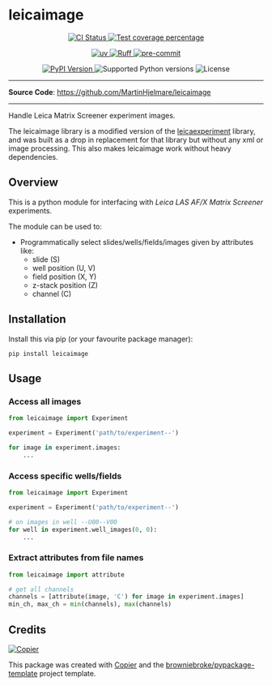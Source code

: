 # leicaimage

<p align="center">
  <a href="https://github.com/MartinHjelmare/leicaimage/actions/workflows/ci.yml?query=branch%3Amain">
    <img src="https://img.shields.io/github/actions/workflow/status/MartinHjelmare/leicaimage/ci.yml?branch=main&label=CI&logo=github&style=flat-square" alt="CI Status" >
  </a>
  <a href="https://codecov.io/gh/MartinHjelmare/leicaimage">
    <img src="https://img.shields.io/codecov/c/github/MartinHjelmare/leicaimage.svg?logo=codecov&logoColor=fff&style=flat-square" alt="Test coverage percentage">
  </a>
</p>
<p align="center">
  <a href="https://github.com/astral-sh/uv">
    <img src="https://img.shields.io/endpoint?url=https://raw.githubusercontent.com/astral-sh/uv/main/assets/badge/v0.json" alt="uv">
  </a>
  <a href="https://github.com/astral-sh/ruff">
    <img src="https://img.shields.io/endpoint?url=https://raw.githubusercontent.com/astral-sh/ruff/main/assets/badge/v2.json" alt="Ruff">
  </a>
  <a href="https://github.com/pre-commit/pre-commit">
    <img src="https://img.shields.io/badge/pre--commit-enabled-brightgreen?logo=pre-commit&logoColor=white&style=flat-square" alt="pre-commit">
  </a>
</p>
<p align="center">
  <a href="https://pypi.org/project/leicaimage/">
    <img src="https://img.shields.io/pypi/v/leicaimage.svg?logo=python&logoColor=fff&style=flat-square" alt="PyPI Version">
  </a>
  <img src="https://img.shields.io/pypi/pyversions/leicaimage.svg?style=flat-square&logo=python&amp;logoColor=fff" alt="Supported Python versions">
  <img src="https://img.shields.io/pypi/l/leicaimage.svg?style=flat-square" alt="License">
</p>

---

**Source Code**: <a href="https://github.com/MartinHjelmare/leicaimage" target="_blank">https://github.com/MartinHjelmare/leicaimage </a>

---

Handle Leica Matrix Screener experiment images.

The leicaimage library is a modified version of the
[leicaexperiment](https://github.com/arve0/leicaexperiment) library,
and was built as a drop in replacement for that library but without any xml
or image processing. This also makes leicaimage work without heavy dependencies.

## Overview

This is a python module for interfacing with _Leica LAS AF/X Matrix Screener_
experiments.

The module can be used to:

- Programmatically select slides/wells/fields/images given by attributes like:
  - slide (S)
  - well position (U, V)
  - field position (X, Y)
  - z-stack position (Z)
  - channel (C)

## Installation

Install this via pip (or your favourite package manager):

`pip install leicaimage`

## Usage

### Access all images

```python
from leicaimage import Experiment

experiment = Experiment('path/to/experiment--')

for image in experiment.images:
    ...
```

### Access specific wells/fields

```python
from leicaimage import Experiment

experiment = Experiment('path/to/experiment--')

# on images in well --U00--V00
for well in experiment.well_images(0, 0):
    ...
```

### Extract attributes from file names

```python
from leicaimage import attribute

# get all channels
channels = [attribute(image, 'C') for image in experiment.images]
min_ch, max_ch = min(channels), max(channels)
```

## Credits

[![Copier](https://img.shields.io/endpoint?url=https://raw.githubusercontent.com/copier-org/copier/master/img/badge/badge-grayscale-inverted-border-orange.json)](https://github.com/copier-org/copier)

This package was created with
[Copier](https://copier.readthedocs.io/) and the
[browniebroke/pypackage-template](https://github.com/browniebroke/pypackage-template)
project template.
